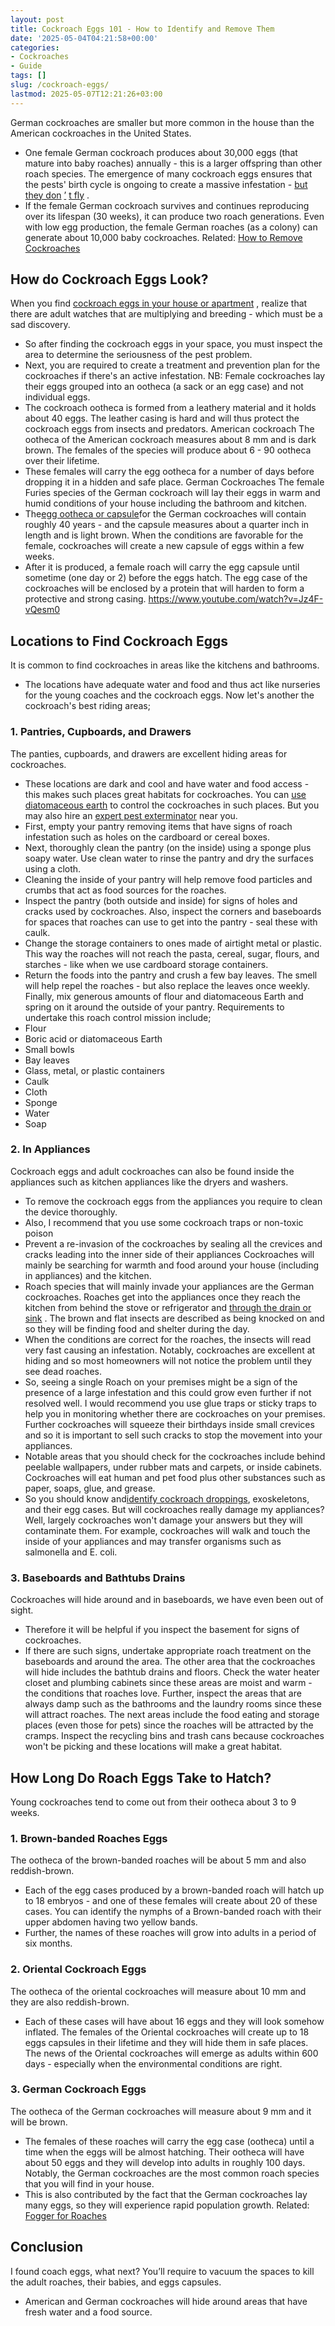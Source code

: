 ```yaml
---
layout: post
title: Cockroach Eggs 101 - How to Identify and Remove Them
date: '2025-05-04T04:21:58+00:00'
categories:
- Cockroaches
- Guide
tags: []
slug: /cockroach-eggs/
lastmod: 2025-05-07T12:21:26+03:00
---
```


German cockroaches are smaller but more common in the house than the American cockroaches in the United States.
- One female German cockroach produces about 30,000 eggs (that mature into baby roaches) annually - this is a larger offspring than other roach species.
The emergence of many cockroach eggs ensures that the pests' birth cycle is ongoing to create a massive infestation -
[but they don](https://pestpolicy.com/can-cockroaches-fly/)
[’](https://pestpolicy.com/can-cockroaches-fly/)
[t fly](https://pestpolicy.com/can-cockroaches-fly/)
.
- If the female German cockroach survives and continues reproducing over its lifespan (30 weeks), it can produce two roach generations.
Even with low egg production, the female German roaches (as a colony) can generate about 10,000 baby cockroaches.
Related:
[How to Remove Cockroaches](https://pestpolicy.com/how-to-get-rid-of-cockroaches/)
## How do Cockroach Eggs Look?
When you find
[cockroach eggs in your house or apartment](https://pestpolicy.com/best-roach-killer-for-apartments/)
, realize that there are adult watches that are multiplying and breeding - which must be a sad discovery.
- So after finding the cockroach eggs in your space, you must inspect the area to determine the seriousness of the pest problem.
- Next, you are required to create a treatment and prevention plan for the cockroaches if there's an active infestation.
NB: Female cockroaches lay their eggs grouped into an ootheca (a sack or an egg case) and not individual eggs.
- The cockroach ootheca is formed from a leathery material and it holds about 40 eggs.
The leather casing is hard and will thus protect the cockroach eggs from insects and predators.
American cockroach
The ootheca of the American cockroach measures about 8 mm and is dark brown.
The females of the species will produce about 6 - 90 ootheca over their lifetime.
- These females will carry the egg ootheca for a number of days before dropping it in a hidden and safe place.
German Cockroaches
The female Furies species of the German cockroach will lay their eggs in warm and humid conditions of your house including the bathroom and kitchen.
- The[egg ootheca or capsule](https://pestpolicy.com/signs-of-a-cockroach-infestation/)for the German cockroaches will contain roughly 40 years - and the capsule measures about a quarter inch in length and is light brown.
When the conditions are favorable for the female, cockroaches will create a new capsule of eggs within a few weeks.
- After it is produced, a female roach will carry the egg capsule until sometime (one day or 2) before the eggs hatch.
The egg case of the cockroaches will be enclosed by a protein that will harden to form a protective and strong casing.
https://www.youtube.com/watch?v=Jz4F-vQesm0
## Locations to Find Cockroach Eggs
It is common to find cockroaches in areas like the kitchens and bathrooms.
- The locations have adequate water and food and thus act like nurseries for the young coaches and the cockroach eggs.
Now let's another the cockroach's best riding areas;
### 1. Pantries, Cupboards, and Drawers
The panties, cupboards, and drawers are excellent hiding areas for cockroaches.
- These locations are dark and cool and have water and food access - this makes such places great habitats for cockroaches.
You can
[use diatomaceous earth](https://pestpolicy.com/diatomaceous-earth/)
to control the cockroaches in such places. But you may also hire an
[expert pest exterminator](https://pestpolicy.com/pest-control-near-me/)
near you.
- First, empty your pantry removing items that have signs of roach infestation such as holes on the cardboard or cereal boxes.
- Next, thoroughly clean the pantry (on the inside) using a sponge plus soapy water. Use clean water to rinse the pantry and dry the surfaces using a cloth.
- Cleaning the inside of your pantry will help remove food particles and crumbs that act as food sources for the roaches.
- Inspect the pantry (both outside and inside) for signs of holes and cracks used by cockroaches. Also, inspect the corners and baseboards for spaces that roaches can use to get into the pantry - seal these with caulk.
- Change the storage containers to ones made of airtight metal or plastic. This way the roaches will not reach the pasta, cereal, sugar, flours, and starches - like when we use cardboard storage containers.
- Return the foods into the pantry and crush a few bay leaves. The smell will help repel the roaches - but also replace the leaves once weekly.
Finally, mix generous amounts of flour and diatomaceous Earth and spring on it around the outside of your pantry.
Requirements to undertake this roach control mission include;
- Flour
- Boric acid or diatomaceous Earth
- Small bowls
- Bay leaves
- Glass, metal, or plastic containers
- Caulk
- Cloth
- Sponge
- Water
- Soap
### 2. In Appliances
Cockroach eggs and adult cockroaches can also be found inside the appliances such as kitchen appliances like the dryers and washers.
- To remove the cockroach eggs from the appliances you require to clean the device thoroughly.
- Also, I recommend that you use some cockroach traps or non-toxic poison
- Prevent a re-invasion of the cockroaches by sealing all the crevices and cracks leading into the inner side of their appliances
Cockroaches will mainly be searching for warmth and food around your house (including in appliances) and the kitchen.
- Roach species that will mainly invade your appliances are the German cockroaches.
Roaches get into the appliances once they reach the kitchen from behind the stove or refrigerator and
[through the drain or sink](https://pestpolicy.com/dont-use-vinegar-and-baking-soda-to-clean-clogged-drains/)
.
The brown and flat insects are described as being knocked on and so they will be finding food and shelter during the day.
- When the conditions are correct for the roaches, the insects will read very fast causing an infestation.
Notably, cockroaches are excellent at hiding and so most homeowners will not notice the problem until they see dead roaches.
- So, seeing a single Roach on your premises might be a sign of the presence of a large infestation and this could grow even further if not resolved well.
I would recommend you use glue traps or sticky traps to help you in monitoring whether there are cockroaches on your premises.
Further cockroaches will squeeze their birthdays inside small crevices and so it is important to sell such cracks to stop the movement into your appliances.
- Notable areas that you should check for the cockroaches include behind peelable wallpapers, under rubber mats and carpets, or inside cabinets.
Cockroaches will eat human and pet food plus other substances such as paper, soaps, glue, and grease.
- So you should know and[identify cockroach droppings](https://pestpolicy.com/what-does-roach-poop-look-like/), exoskeletons, and their egg cases.
But will cockroaches really damage my appliances? Well, largely cockroaches won't damage your answers but they will contaminate them.
For example, cockroaches will walk and touch the inside of your appliances and may transfer organisms such as salmonella and E. coli.
### 3. Baseboards and Bathtubs Drains
Cockroaches will hide around and in baseboards, we have even been out of sight.
- Therefore it will be helpful if you inspect the basement for signs of cockroaches.
- If there are such signs, undertake appropriate roach treatment on the baseboards and around the area.
The other area that the cockroaches will hide includes the bathtub drains and floors.
Check the water heater closet and plumbing cabinets since these areas are moist and warm - the conditions that roaches love.
Further, inspect the areas that are always damp such as the bathrooms and the laundry rooms since these will attract roaches.
The next areas include the food eating and storage places (even those for pets) since the roaches will be attracted by the cramps.
Inspect the recycling bins and trash cans because cockroaches won't be picking and these locations will make a great habitat.
## How Long Do Roach Eggs Take to Hatch?
Young cockroaches tend to come out from their ootheca about 3 to 9 weeks.
### 1. Brown-banded Roaches Eggs
The ootheca of the brown-banded roaches will be about 5 mm and also reddish-brown.
- Each of the egg cases produced by a brown-banded roach will hatch up to 18 embryos - and one of these females will create about 20 of these cases.
You can identify the nymphs of a Brown-banded roach with their upper abdomen having two yellow bands.
- Further, the names of these roaches will grow into adults in a period of six months.
### 2. Oriental Cockroach Eggs
The ootheca of the oriental cockroaches will measure about 10 mm and they are also reddish-brown.
- Each of these cases will have about 16 eggs and they will look somehow inflated.
The females of the Oriental cockroaches will create up to 18 eggs capsules in their lifetime and they will hide them in safe places.
The news of the Oriental cockroaches will emerge as adults within 600 days - especially when the environmental conditions are right.
### 3. German Cockroach Eggs
The ootheca of the German cockroaches will measure about 9 mm and it will be brown.
- The females of these roaches will carry the egg case (ootheca) until a time when the eggs will be almost hatching.
Their ootheca will have about 50 eggs and they will develop into adults in roughly 100 days.
Notably, the German cockroaches are the most common roach species that you will find in your house.
- This is also contributed by the fact that the German cockroaches lay many eggs, so they will experience rapid population growth.
Related:
[Fogger for Roaches](https://pestpolicy.com/best-fogger-for-roaches/)
## Conclusion
I found coach eggs, what next? You’ll require to vacuum the spaces to kill the adult roaches, their babies, and eggs capsules.
- American and German cockroaches will hide around areas that have fresh water and a food source.
